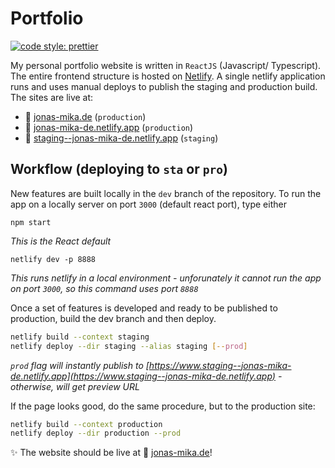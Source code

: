 # Portfolio

[![code style: prettier](https://img.shields.io/badge/code_style-prettier-ff69b4.svg?style=flat-square)](https://github.com/prettier/prettier)

My personal portfolio website is written in `ReactJS` (Javascript/ Typescript).
The entire frontend structure is hosted on [Netlify](https://www.netlify.com/). A single netlify application runs
and uses manual deploys to publish the staging and production build. The sites are live at:

- :link: [jonas-mika.de](https://www.jonas-mika.de) (`production`)
- :link: [jonas-mika-de.netlify.app](https://jonas-mika-de.netlify.app/) (`production`)
- :link: [staging--jonas-mika-de.netlify.app](https://staging--jonas-mika-de.netlify.app/) (`staging`)

## Workflow (deploying to `sta` or `pro`)

New features are built locally in the `dev` branch of the repository.
To run the app on a locally server on port `3000` (default react port), type either

```
npm start
```

_This is the React default_

```
netlify dev -p 8888
```

_This runs netlify in a local environment - unforunately it cannot run the app on port `3000`, so this command uses port `8888`_

Once a set of features is developed and ready to be published to production, build the dev branch and then deploy.

```bash
netlify build --context staging
netlify deploy --dir staging --alias staging [--prod]
```

_`prod` flag will instantly publish to [https://www.staging--jonas-mika-de.netlify.app](https://www.staging--jonas-mika-de.netlify.app) - otherwise, will get preview URL_

If the page looks good, do the same procedure, but to the production site:

```bash
netlify build --context production
netlify deploy --dir production --prod
```

:sparkles: The website should be live at :link: [jonas-mika.de](https:/www.jonas-mika.de)!
